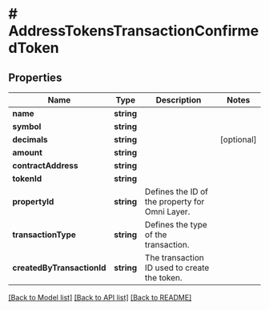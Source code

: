 # # AddressTokensTransactionConfirmedToken

## Properties

Name | Type | Description | Notes
------------ | ------------- | ------------- | -------------
**name** | **string** |  |
**symbol** | **string** |  |
**decimals** | **string** |  | [optional]
**amount** | **string** |  |
**contractAddress** | **string** |  |
**tokenId** | **string** |  |
**propertyId** | **string** | Defines the ID of the property for Omni Layer. |
**transactionType** | **string** | Defines the type of the transaction. |
**createdByTransactionId** | **string** | The transaction ID used to create the token. |

[[Back to Model list]](../../README.md#models) [[Back to API list]](../../README.md#endpoints) [[Back to README]](../../README.md)
